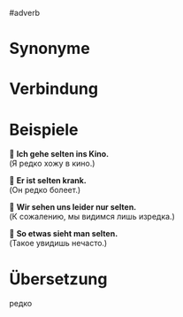 #adverb
# Synonyme

# Verbindung 

# Beispiele
🔹 **Ich gehe selten ins Kino.**  
(Я редко хожу в кино.)

🔹 **Er ist selten krank.**  
(Он редко болеет.)

🔹 **Wir sehen uns leider nur selten.**  
(К сожалению, мы видимся лишь изредка.)

🔹 **So etwas sieht man selten.**  
(Такое увидишь нечасто.)
# Übersetzung
редко